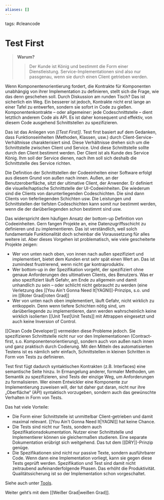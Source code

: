 ```yaml
---
aliases: []
---
```

tags: #cleancode 

# Test First

>**Warum?**
>>Der Kunde ist König und bestimmt die Form einer Dienstleistung. Service-Implementationen sind also nur passgenau, wenn sie durch einen Client getrieben werden.

Wenn Komponentenorientierung fordert, die Kontrakte für Komponenten unabhängig von ihrer Implementation zu definieren, stellt sich die Frage, wie das denn geschehen soll. Durch Diskussion am runden Tisch? Das ist sicherlich ein Weg. Ein besserer ist jedoch, Kontrakte nicht erst lange an einer Tafel zu entwerfen, sondern sie sofort in Code zu gießen. Komponentenkontrakte – oder allgemeiner: jede Codeschnittstelle – dient letztlich anderem Code als API. Es ist daher konsequent und effektiv, von diesem Code ausgehend Schnittstellen zu spezifizieren.

Das ist das Anliegen von _[[Test First]]_. Test first basiert auf dem Gedanken, dass Funktionseinheiten (Methoden, Klassen, usw.) durch Client-Service-Verhältnisse charakterisiert sind. Diese Verhältnisse drehen sich um die Schnittstelle zwischen Client und Service. Und diese Schnittstelle sollte durch den Client bestimmt werden. Der Client ist als Kunde des Service König. Ihm soll der Service dienen, nach ihm soll sich deshalb die Schnittstelle des Service richten.

Die Definition der Schnittstellen der Codeeinheiten einer Software erfolgt aus diesem Grund von außen nach innen. Außen, an der Benutzeroberfläche, sitzt der ultimative Client, der Anwender. Er definiert die visuelle/haptische Schnittstelle der UI-Codeeinheiten. Die wiederum sind die Clients von darunterliegenden Codeschichten. Die sind dann Clients von tieferliegenden Schichten usw. Die Leistungen und Schnittstellen der tiefsten Codeschichten kann somit nur bestimmt werden, wenn die der darüberliegenden schon bestimmt sind usw.

Das widerspricht dem häufigen Ansatz der bottom-up Definition von Codeeinheiten. Gern fangen Projekte an, eine Datenzugriffsschicht zu definieren und zu implementieren. Das ist verständlich, weil solch fundamentale Funktionalität doch scheinbar die Voraussetzung für alles weitere ist. Aber dieses Vorgehen ist problematisch, wie viele gescheiterte Projekte zeigen:

-   Wer von unten nach oben, von innen nach außen spezifiziert und implementiert, bietet dem Kunden erst sehr spät einen Wert an. Das ist zumindest frustrierend, wenn nicht gar kontraproduktiv.
-   Wer bottom-up in der Spezifikation vorgeht, der spezifiziert ohne genaue Anforderungen des ultimativen Clients, des Benutzers. Was er also spezifiziert läuft Gefahr, am Ende zu allgemein und damit unhandlich zu sein – oder schlicht nicht gebraucht zu werden (eine Verletzung des [[You Ain't Gonna Need It|YAGNI]]-Prinzips, s.o. und im [[Roter Grad|roten Grad]]
-   Wer von unten nach oben implementiert, läuft Gefahr, nicht wirklich zu entkoppeln. Denn wenn tiefere Schichten nötig sind, um darüberliegende zu implementieren, dann werden wahrscheinlich keine wirklich isolierten [[Unit Test|Unit Tests]] mit Attrappen eingesetzt und auch keine Inversion of Control.

[[Clean Code Developer]] vermeiden diese Probleme jedoch. Sie spezifizieren Schnittstelle nicht nur vor den Implementationen (Contract-first, s.o. Komponentenorientierung), sondern auch von außen nach innen und ganz praktisch durch Codierung. Mit den Mitteln des automatisierten Testens ist es nämlich sehr einfach, Schnittstellen in kleinen Schritten in Form von Tests zu definieren.

Test first fügt dadurch syntaktischen Kontrakten (z.B. Interfaces) eine semantische Seite hinzu. In Ermangelung anderer, formaler Methoden, um Semantik zu spezifizieren, sind Tests der einzige Weg, um Anforderungen zu formalisieren. Wer einem Entwickler eine Komponente zur Implementierung zuweisen will, der tut daher gut daran, nicht nur ihre „Oberfläche“ (API) syntaktisch vorzugeben, sondern auch das gewünschte Verhalten in Form von Tests.

Das hat viele Vorteile:

-   Die Form einer Schnittstelle ist unmittelbar Client-getrieben und damit maximal relevant. [[You Ain't Gonna Need It|YAGNI]] hat keine Chance.
-   Die Tests sind nicht nur Tests, sondern auch Spezifikationsdokumentation. Nutzer einer Schnittstelle und Implementierer können sie gleichermaßen studieren. Eine separate Dokumentation erübrigt sich weitgehend. Das tut dem [[DRY]]-Prinzip genüge.
-   Die Spezifikationen sind nicht nur passive Texte, sondern ausführbarer Code. Wenn dann eine Implementation vorliegt, kann sie gegen diese Tests geprüft werden. Spezifikation und Test sind damit nicht zeitraubend aufeinanderfolgende Phasen. Das erhöht die Produktivität. Qualitätssicherung ist so der Implementation schon vorgeschaltet.

Siehe auch unter [Tools](https://clean-code-developer.de/weitere-infos/werkzeuge/).

Weiter geht’s mit dem [[Weißer Grad|weißen Grad]].
